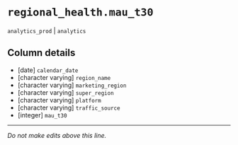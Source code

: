 # `regional_health.mau_t30`
`analytics_prod` | `analytics`

## Column details
* [date]      `calendar_date`
* [character varying] `region_name`
* [character varying] `marketing_region`
* [character varying] `super_region`
* [character varying] `platform`
* [character varying] `traffic_source`
* [integer]   `mau_t30`

-------------------------------------------------------------------------------
*Do not make edits above this line.*
